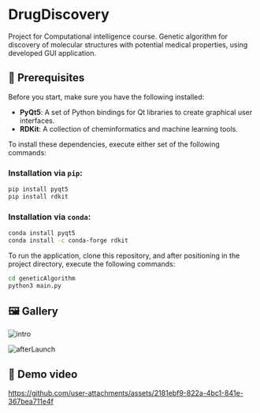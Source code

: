 # DrugDiscovery

Project for Computational intelligence course. Genetic algorithm for discovery of molecular structures with potential medical properties, using developed GUI application.

## 🔧 Prerequisites

Before you start, make sure you have the following installed:

- **PyQt5**: A set of Python bindings for Qt libraries to create graphical user interfaces.
- **RDKit**: A collection of cheminformatics and machine learning tools.

To install these dependencies, execute either set of the following commands:

### Installation via `pip`:
```bash
pip install pyqt5
pip install rdkit
```

### Installation via `conda`:
```bash
conda install pyqt5
conda install -c conda-forge rdkit
```

To run the application, clone this repository, and after positioning in the project directory, execute the following commands:
```bash
cd geneticAlgorithm
python3 main.py
```

## 🖼️ Gallery

![intro](https://github.com/user-attachments/assets/de6f0c05-c195-4d82-bd5f-6c54013c404d)

![afterLaunch](https://github.com/user-attachments/assets/ed8b75e8-88ef-4237-abde-25552eb56db0)

## 📸 Demo video

https://github.com/user-attachments/assets/2181ebf9-822a-4bc1-841e-367bea711e4f








